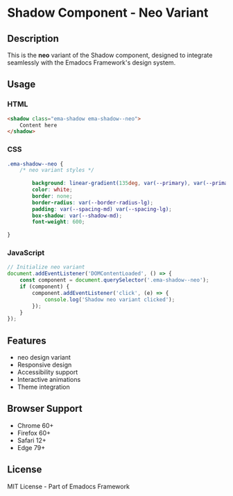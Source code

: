 # Shadow Component - Neo Variant

## Description
This is the **neo** variant of the Shadow component, designed to integrate seamlessly with the Emadocs Framework's design system.

## Usage

### HTML
```html
<shadow class="ema-shadow ema-shadow--neo">
    Content here
</shadow>
```

### CSS
```css
.ema-shadow--neo {
    /* neo variant styles */
    
        background: linear-gradient(135deg, var(--primary), var(--primary-dark));
        color: white;
        border: none;
        border-radius: var(--border-radius-lg);
        padding: var(--spacing-md) var(--spacing-lg);
        box-shadow: var(--shadow-md);
        font-weight: 600;
    
}
```

### JavaScript
```javascript
// Initialize neo variant
document.addEventListener('DOMContentLoaded', () => {
    const component = document.querySelector('.ema-shadow--neo');
    if (component) {
        component.addEventListener('click', (e) => {
            console.log('Shadow neo variant clicked');
        });
    }
});
```

## Features
- neo design variant
- Responsive design
- Accessibility support
- Interactive animations
- Theme integration

## Browser Support
- Chrome 60+
- Firefox 60+
- Safari 12+
- Edge 79+

## License
MIT License - Part of Emadocs Framework
